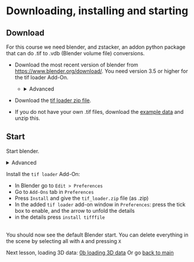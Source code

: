 # Downloading, installing and starting

## Download

For this course we need blender, and zstacker, an addon python package that can do .tif to .vdb (Blender volume file) conversions.

- Download the most recent version of blender from https://www.blender.org/download/. You need version 3.5 or higher for the tif loader Add-On.
    - <details><summary>Advanced</summary>note that Blender 3.5 is the latest version that works on the EMBL cluster, but as long as you don't use newer features you can still render there</details>
  
- Download the [tif loader zip file](../scripts/tif_loader.zip). 
- If you do not have your own .tif files, download the [example data](../data/RPE1_Expansion_MeOH_405DAPI_488alphabetaTubulin_594acetylatTubulin_647NHS_zstack_40x_8bit.tif.zip) and unzip this.


## Start

Start blender.
<details>
  <summary>Advanced</summary>
  To make it easier to troubleshoot Z-stack loading, consider <a href="https://docs.blender.org/manual/en/latest/advanced/command_line/launch/index.html">starting blender from the command line.</a>
</details>

Install the `tif loader` Add-On:
- In Blender go to `Edit > Preferences`
- Go to `Add-Ons` tab in `Preferences`
- Press `Install` and give the `tif_loader.zip` file (as .zip)
- In the added `tif loader` add-on window in `Preferences`: press the tick box to enable, and the arrow to unfold the details
- in the details press `install tifffile`

\
You should now see the default Blender start. You can delete everything in the scene by selecting all with `A` and pressing `X`

Next lesson, loading 3D data: [0b loading 3D data](./0b_loading%203D%20data.md)
Or go [back to main](../README.md)